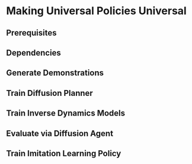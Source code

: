 # Making Universal Policies Universal


## Prerequisites 

## Dependencies 

## Generate Demonstrations 

## Train Diffusion Planner

## Train Inverse Dynamics Models 

## Evaluate via Diffusion Agent

## Train Imitation Learning Policy



